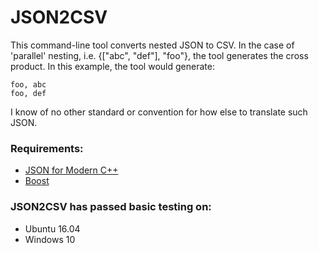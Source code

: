# JSON2CSV
This command-line tool converts nested JSON to CSV. In the case of 'parallel' nesting, i.e. {["abc", "def"], "foo"}, the tool generates the cross product. In this example, the tool would generate:

```
foo, abc
foo, def
```

I know of no other standard or convention for how else to translate such JSON.

### Requirements:
* [JSON for Modern C++](https://github.com/nlohmann/json)
* [Boost](http://www.boost.org)

### JSON2CSV has passed basic testing on:
* Ubuntu 16.04
* Windows 10

